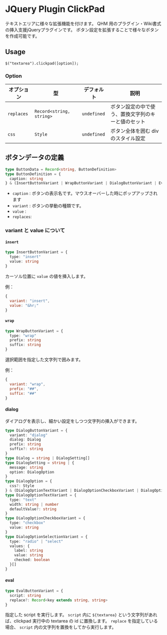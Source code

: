 # JQuery Plugin ClickPad

テキストエリアに様々な拡張機能を付けます。
QHM 用のプラグイン・Wiki書式の挿入支援jQueryプラグインです。
ボタン設定を拡張することで様々なボタンを作成可能です。

## Usage
```
$("textarea").clickpad([option]);
```

### Option

|オプション|型|デフォルト|説明|
|---|---|---|---|
| `replaces` | `Record<string, string>` | `undefined` | ボタン設定の中で使う、置換文字列のキーと値のセット |
| `css` | `Style` | `undefined` | ボタン全体を囲む div のスタイル設定 |


## ボタンデータの定義

```ts
type ButtonData = Record<string, ButtonDefinition>
type ButtonDefinition = {
  caption: string
} & (InsertButtonVariant | WrapButtonVariant | DialogButtonVariant | EvalButtonVariant)
```

* `caption` : ボタンの表示名です。マウスオーバーした時にポップアップされます
* `variant` : ボタンの挙動の種類です。
* `value` :
* `replaces`:

### variant と value について

#### `insert`
```ts
type InsertButtonVariant = {
  type: "insert"
  value: string
}
```
カーソル位置に `value` の値を挿入します。

例：
```js
{
  variant: "insert",
  value: "&hr;"
}
```

#### `wrap`

```ts
type WrapButtonVariant = {
  type: "wrap"
  prefix: string
  suffix: string
}
```
選択範囲を指定した文字列で囲みます。

例：
```js
{
  variant: "wrap",
  prefix: "##",
  suffix: "##"
}
```


#### dialog

ダイアログを表示し、細かい設定をしつつ文字列の挿入ができます。

```ts
type DialogButtonVariant = {
  variant: "dialog"
  dialog: Dialog
  prefix: string
  suffix?: string
}
type Dialog = string | DialogSetting[]
type DialogSetting = string | {
  message: string
  option: DialogOption
}
type DialogOption = {
  css?: Style
} & (DialogOptionTextVariant | DialogOptionCheckboxVariant | DialogOptionSelectionVariant)
type DialogOptionTextVariant = {
  type: "text"
  width: string | number
  defaultValue?: string
}
type DialogOptionCheckboxVariant = {
  type: "checkbox"
  value: string
}
type DialogOptionSelectionVariant = {
  type: "radio" | "select"
  values: {
    label: string
    value: string
    checked: boolean
  }[]
}
```

#### eval

```ts
type EvalButtonVariant = {
  script: string
  replace?: Record<key extends string, string>
}
```

指定した script を実行します。
`script` 内に `${textarea}` という文字列があれば、clickpad 実行中の textarea の id に置換します。
`replace` を指定している場合、 `script` 内の文字列を置換をしてから実行します。
